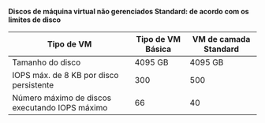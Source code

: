 **Discos de máquina virtual não gerenciados Standard: de acordo com os limites de disco**

| Tipo de VM | Tipo de VM Básica | VM de camada Standard |
| --- | --- | --- |
| Tamanho do disco |4095 GB |4095 GB |
| IOPS máx. de 8 KB por disco persistente |300 |500 |
| Número máximo de discos executando IOPS máximo |66 |40 |

